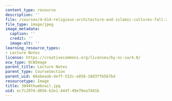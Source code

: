 ```yaml
---
content_type: resource
description: ''
file: /courses/4-614-religious-architecture-and-islamic-cultures-fall-2002/ec7c297dd656b2e1444f49e76ea7d41b_3044thumbnail.jpg
file_type: image/jpeg
image_metadata:
  caption: ''
  credit: ''
  image-alt: ''
learning_resource_types:
- Lecture Notes
license: https://creativecommons.org/licenses/by-nc-sa/4.0/
ocw_type: OCWImage
parent_title: Lecture Notes
parent_type: CourseSection
parent_uid: 68abeaab-4eff-532c-e858-18d3ffb567bd
resourcetype: Image
title: 3044thumbnail.jpg
uid: ec7c297d-d656-b2e1-444f-49e76ea7d41b
---
```

